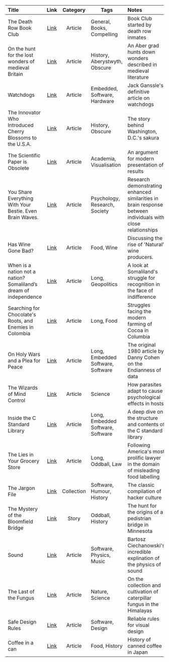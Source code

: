 | Title | Link | Category | Tags | Notes |
|:----- |:----:|:--------:| ---- |:----- | 
|The Death Row Book Club | [Link](https://longreads.com/2018/03/27/the-death-row-book-club/) | Article | General, Books, Compelling | Book Club started by death row inmates |
| On the hunt for the lost wonders of medieval Britain | [Link](https://www.atlasobscura.com/articles/lost-wonders-of-medieval-britain) | Article | History, Aberystwyth, Obscure | An Aber grad hunts down wonders described in medieval literature | 
|Watchdogs | [Link](http://www.ganssle.com/watchdogs.htm) | Article | Embedded, Software, Hardware | Jack Ganssle's definitive article on watchdogs |
|The Innovator Who Introduced Cherry Blossoms to the U.S.A. | [Link](https://www.nationalgeographic.com/archaeology-and-history/magazine/2018/03-04/cherry-blossoms-come-to-d-c-/) | Article | History, Obscure | The story behind Washington, D.C.'s sakura |
|The Scientific Paper is Obsolete | [Link](https://www.theatlantic.com/science/archive/2018/04/the-scientific-paper-is-obsolete/556676/?single_page=true) | Article | Academia, Visualisation | An argument for modern presentation of results |
|You Share Everything With Your Bestie. Even Brain Waves. | [Link](https://www.nytimes.com/2018/04/16/science/friendship-brain-health.html) | Article | Psychology, Research, Society | Research demonstrating enhanced similarities in brain response between individuals with close relationships |
|Has Wine Gone Bad? | [Link](https://www.theguardian.com/news/2018/may/15/has-wine-gone-bad-organic-biodynamic-natural-wine) | Article | Food, Wine | Discussing the rise of 'Natural' wine producers. |
|When is a nation not a nation? Somaliland’s dream of independence  | [Link](https://www.theguardian.com/news/2018/jul/20/when-is-a-nation-not-a-nation-somalilands-dream-of-independence) |  Article | Long, Geopolitics | A look at Somaliland's struggle for recognition in the face of indifference |
|Searching for Chocolate's Roots, and Enemies in Colombia| [Link](https://www.scientificamerican.com/article/searching-for-chocolates-roots-and-enemies-in-colombias-wilderness/) | Article | Long, Food | Struggles facing the modern farming of Cocoa in Columbia |
|On Holy Wars and a Plea for Peace| [Link](http://www.ietf.org/rfc/ien/ien137.txt) | Article | Long, Embedded Software, Software | The original 1980 article by Danny Cohen on the Endianness of data |
|The Wizards of Mind Control| [Link](https://nautil.us/the-wizards-of-mind-control-238543/) | Article | Science | How parasites adapt to cause psychological effects in hosts |
|Inside the C Standard Library| [Link](https://begriffs.com/posts/2019-01-19-inside-c-standard-lib.html) | Article | Long, Embedded Software, Software | A deep dive on the structure and contents of the C standard library |
|The Lies in Your Grocery Store| [Link](https://www.newyorker.com/magazine/2023/09/11/the-lies-in-your-grocery-store) | Article | Long, Oddball, Law | Following America's most prolific lawyer in the domain of misleading food labelling |
|The Jargon File| [Link](http://catb.org/jargon/html/) | Collection | Software, Humour, History | The classic compilation of hacker culture |
|The Mystery of the Bloomfield Bridge| [Link](https://tylervigen.com/the-mystery-of-the-bloomfield-bridge) | Story | Oddball, History | The hunt for the origins of a pedistrian bridge in Minnesota |
|Sound| [Link](https://ciechanow.ski/sound/) | Article | Software, Physics, Music | Bartosz Ciechanowski's incredible explination of the physics of sound |
|The Last of the Fungus| [Link](https://nautil.us/the-last-of-the-fungus-370460/) | Article | Nature, Science | On the collection and cultivation of caterpillar fungus in the Himalayas |
|Safe Design Rules| [Link](https://anthonyhobday.com/sideprojects/saferules/) | Article | Software, Design | Reliable rules for visual design |
|Coffee in a can | [Link](https://one-from-nippon.ghost.io/coffee-in-a-can/) | Article | Food, History | History of canned coffee in Japan |
